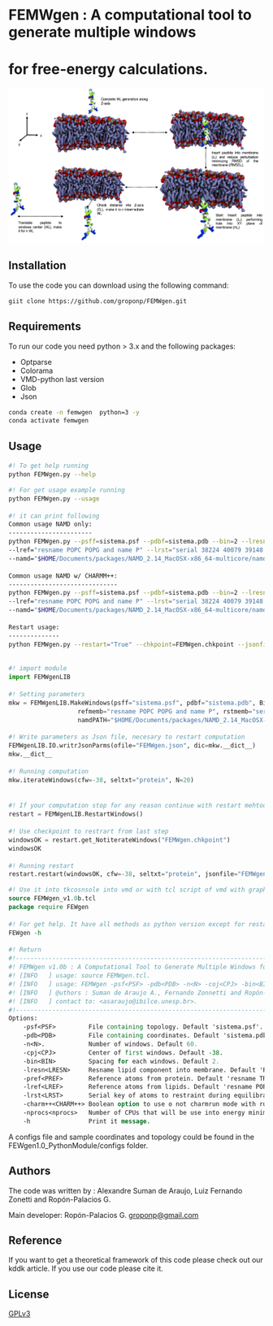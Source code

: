 # FEMWgen  : A computational tool to generate multiple windows                     
#            for free-energy calculations.  

<img src="workflow_fix.jpg">

## Installation
To use the code you can download using the following command:

```bash
giit clone https://github.com/groponp/FEMWgen.git 
```
## Requirements
To run our code you need python > 3.x and the following packages:
- Optparse
- Colorama
- VMD-python last version
- Glob
- Json

```bash
conda create -n femwgen  python=3 -y 
conda activate femwgen 
````

## Usage


```bash
#! To get help running
python FEMWgen.py --help 
```

```bash
#! For get usage example running
python FEMWgen.py --usage

#! it can print following
Common usage NAMD only:
-----------------------
python FEMWgen.py --psff=sistema.psf --pdbf=sistema.pdb --bin=2 --lresn="POPC POPG" --pref="resname TRP and name CH2"
--lref="resname POPC POPG and name P" --lrst="serial 38224 40079 39148 39811 20055 14892 19787 18877"
--namd="$HOME/Documents/packages/NAMD_2.14_MacOSX-x86_64-multicore/namd2" --nproc=2 --cfw=-38 --seltxt="protein" --nw=60

Common usage NAMD w/ CHARMM++:
------------------------------
python FEMWgen.py --psff=sistema.psf --pdbf=sistema.pdb --bin=2 --lresn="POPC POPG" --pref="resname TRP and name CH2"
--lref="resname POPC POPG and name P" --lrst="serial 38224 40079 39148 39811 20055 14892 19787 18877"
--namd="$HOME/Documents/packages/NAMD_2.14_MacOSX-x86_64-multicore/namd2" --nproc=2 --charm="$HOME/Documents/packages/charmrun/charmrun" --cfw=-38 --seltxt="protein" --nw=60

Restart usage:
--------------
python FEMWgen.py --restart="True" --chkpoint=FEMWgen.chkpoint --jsonfile=FEMWgen.json --cfw=-38 --seltxt="protein"
```

```python

#! import module
import FEMWgenLIB

#! Setting parameters
mkw = FEMWgenLIB.MakeWindows(psff="sistema.psf", pdbf="sistema.pdb", Bin=2, lresn="POPC POPG", refprot="resname TRP and name CH2",
                   refmemb="resname POPC POPG and name P", rstmemb="serial 38224 40079 39148 39811 20055 14892 19787 18877",
                   namdPATH="$HOME/Documents/packages/NAMD_2.14_MacOSX-x86_64-multicore/namd2", nproc=2)

#! Write parameters as Json file, necesary to restart computation 
FEMWgenLIB.IO.writrJsonParms(ofile="FEMWgen.json", dic=mkw.__dict__)
mkw.__dict__

#! Running computation 
mkw.iterateWindows(cfw=-38, seltxt="protein", N=20)


#! If your computation stop for any reason continue with restart mehtod.
restart = FEMWgenLIB.RestartWindows()

#! Use checkpoint to restrart from last step
windowsOK = restart.get_NotiterateWindows("FEMWgen.chkpoint")
windowsOK

#! Running restart
restart.restart(windowsOK, cfw=-38, seltxt="protein", jsonfile="FEMWgen.json")
```

```tcl
#! Use it into tkcosnsole into vmd or with tcl script of vmd with graphics off
source FEMWgen_v1.0b.tcl 
package require FEWgen 

#! For get help. It have all methods as python version except for restart function
FEWgen -h 

#! Return 
#!-------------------------------------------------------------------------------------------------#!
#! FEMWgen v1.0b : A Computational Tool to Generate Multiple Windows for Free-energy Calculations. #!
#! [INFO   ] usage: source FEMWgen.tcl.                                                            #!
#! [INFO   ] usage: FEMWgen -psf<PSF> -pdb<PDB> -n<N> -coj<CPJ> -bin<BIN> -lresn<LRESN>...         #!
#! [INFO   ] @uthors : Suman de Araujo A., Fernando Zonnetti and Ropón-Palacios G.                 #!
#! [INFO   ] contact to: <asaraujo@ibilce.unesp.br>.                                               #!
#!-------------------------------------------------------------------------------------------------#!
Options:
    -psf<PSF>         File containing topology. Default 'sistema.psf'.
    -pdb<PDB>         File containing coordinates. Default 'sistema.pdb'.
    -n<N>.            Number of windows. Default 60.
    -cpj<CPJ>         Center of first windows. Default -38.
    -bin<BIN>         Spacing for each windows. Default 2.
    -lresn<LRESN>     Resname lipid component into membrane. Default 'POPC POPG'.
    -pref<PREF>       Reference atoms from protein. Default 'resname TRP and name CH2'.
    -lref<LREF>       Reference atoms from lipids. Default 'resname POPC POPG and name P'.
    -lrst<LRST>       Serial key of atoms to restraint during equilibration. Default 'serial 38224 40079 39148 39811 20055 14892 19787 18877'.
    -charm++<CHARM++> Boolean option to use o not charmrun mode with running NAMD. Default 'false'.
    -nprocs<nprocs>   Number of CPUs that will be use into energy minimization. Default 2.
    -h                Print it message.
```
A configs file and sample coordinates and topology could be found in the FEWgen1.0_PythonModule/configs folder.

## Authors

The code was written by :
Alexandre Suman de Araujo, Luiz Fernando Zonetti and Ropón-Palacios G.

Main developer:
Ropón-Palacios G. <groponp@gmail.com> 

## Reference 
If you want to get a theoretical framework of this code please check out our kddk article. If you use our code please cite it.

## License

[GPLv3](https://www.gnu.org/licenses/gpl-3.0.en.html)